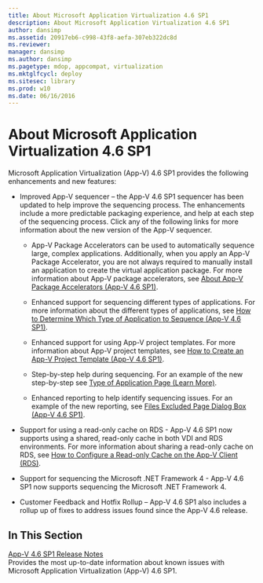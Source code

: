 ```yaml
---
title: About Microsoft Application Virtualization 4.6 SP1
description: About Microsoft Application Virtualization 4.6 SP1
author: dansimp
ms.assetid: 20917eb6-c998-43f8-aefa-307eb322dc8d
ms.reviewer: 
manager: dansimp
ms.author: dansimp
ms.pagetype: mdop, appcompat, virtualization
ms.mktglfcycl: deploy
ms.sitesec: library
ms.prod: w10
ms.date: 06/16/2016
---
```



# About Microsoft Application Virtualization 4.6 SP1


Microsoft Application Virtualization (App-V) 4.6 SP1 provides the following enhancements and new features:

-   Improved App-V sequencer – the App-V 4.6 SP1 sequencer has been updated to help improve the sequencing process. The enhancements include a more predictable packaging experience, and help at each step of the sequencing process. Click any of the following links for more information about the new version of the App-V sequencer.

    -   App-V Package Accelerators can be used to automatically sequence large, complex applications. Additionally, when you apply an App-V Package Accelerator, you are not always required to manually install an application to create the virtual application package. For more information about App-V package accelerators, see [About App-V Package Accelerators (App-V 4.6 SP1)](about-app-v-package-accelerators--app-v-46-sp1-.md).

    -   Enhanced support for sequencing different types of applications. For more information about the different types of applications, see [How to Determine Which Type of Application to Sequence (App-V 4.6 SP1)](how-to-determine-which-type-of-application-to-sequence---app-v-46-sp1-.md).

    -   Enhanced support for using App-V project templates. For more information about App-V project templates, see [How to Create an App-V Project Template (App-V 4.6 SP1)](how-to-create-an-app-v-project-template--app-v-46-sp1-.md).

    -   Step-by-step help during sequencing. For an example of the new step-by-step see [Type of Application Page (Learn More)](type-of-application-page--learn-more-.md).

    -   Enhanced reporting to help identify sequencing issues. For an example of the new reporting, see [Files Excluded Page Dialog Box (App-V 4.6 SP1)](files-excluded-page-dialog-box--app-v-46-sp1-.md).

-   Support for using a read-only cache on RDS - App-V 4.6 SP1 now supports using a shared, read-only cache in both VDI and RDS environments. For more information about sharing a read-only cache on RDS, see [How to Configure a Read-only Cache on the App-V Client (RDS)](how-to-configure-a-read-only-cache-on-the-app-v-client--rds--sp1.md).

-   Support for sequencing the Microsoft .NET Framework 4 - App-V 4.6 SP1 now supports sequencing the Microsoft .NET Framework 4.

-   Customer Feedback and Hotfix Rollup – App-V 4.6 SP1 also includes a rollup up of fixes to address issues found since the App-V 4.6 release.

## In This Section


<a href="" id="app-v-4-6-sp1-release-notes"></a>[App-V 4.6 SP1 Release Notes](app-v-46-sp1-release-notes.md)  
Provides the most up-to-date information about known issues with Microsoft Application Virtualization (App-V) 4.6 SP1.

 

 





